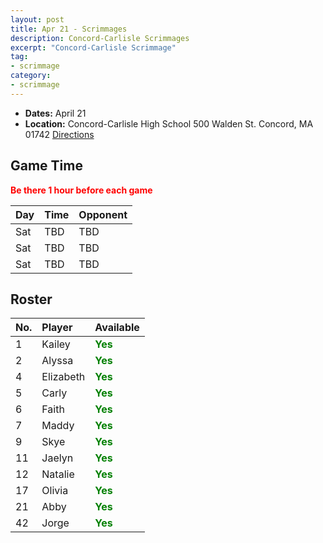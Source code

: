 ```yaml
---
layout: post
title: Apr 21 - Scrimmages
description: Concord-Carlisle Scrimmages
excerpt: "Concord-Carlisle Scrimmage"
tag:
- scrimmage
category:
- scrimmage
---
```

* **Dates:** April 21
* **Location:** 
Concord-Carlisle High School 
500 Walden St.
Concord, MA 01742 
[Directions](https://seanmerrow.github.io/heatgold/fields/concord-carlisle)  

## Game Time

<span style="color:red">**Be there 1 hour before each game**</span>

| Day | Time | Opponent         |
|:----|:-----|:-----------------|
| Sat | TBD  | TBD |
| Sat | TBD  | TBD |
| Sat | TBD  | TBD |


## Roster

|No.|Player|Available|
|:---|:---------|:---|
|1   |Kailey    |<span style="color:green">**Yes**</span>|
|2   |Alyssa    |<span style="color:green">**Yes**</span>|
|4   |Elizabeth |<span style="color:green">**Yes**</span>|
|5   |Carly     |<span style="color:green">**Yes**</span>|
|6   |Faith     |<span style="color:green">**Yes**</span>|
|7   |Maddy     |<span style="color:green">**Yes**</span>|
|9   |Skye      |<span style="color:green">**Yes**</span>|
|11  |Jaelyn    |<span style="color:green">**Yes**</span>|
|12  |Natalie   |<span style="color:green">**Yes**</span>|
|17  |Olivia    |<span style="color:green">**Yes**</span>|
|21  |Abby      |<span style="color:green">**Yes**</span>|
|42  |Jorge     |<span style="color:green">**Yes**</span>|
